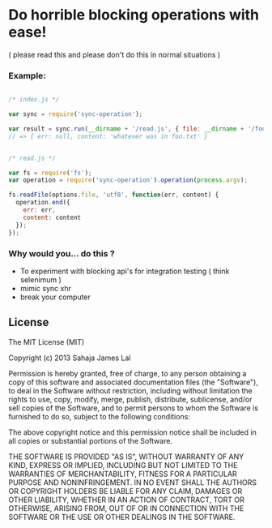 # Do horrible blocking operations with ease!

( please read this and please don't do this in normal situations  )

### Example:

``` js

/* index.js */

var sync = require('sync-operation');

var result = sync.run(__dirname + '/read.js', { file: __dirname + '/foo.txt' });
// => { err: null, content: 'whatever was in foo.txt' }

```

``` js

/* read.js */

var fs = require('fs');
var operation = require('sync-operation').operation(process.argv);

fs.readFile(options.file, 'utf8', function(err, content) {
  operation.end({
    err: err,
    content: content
  });
});

```

### Why would you... do this ?

  - To experiment with blocking api's for integration testing ( think selenimum )
  - mimic sync xhr
  - break your computer

## License

The MIT License (MIT)

Copyright (c) 2013 Sahaja James Lal

Permission is hereby granted, free of charge, to any person obtaining a copy
of this software and associated documentation files (the "Software"), to deal
in the Software without restriction, including without limitation the rights
to use, copy, modify, merge, publish, distribute, sublicense, and/or sell
copies of the Software, and to permit persons to whom the Software is
furnished to do so, subject to the following conditions:

The above copyright notice and this permission notice shall be included in
all copies or substantial portions of the Software.

THE SOFTWARE IS PROVIDED "AS IS", WITHOUT WARRANTY OF ANY KIND, EXPRESS OR
IMPLIED, INCLUDING BUT NOT LIMITED TO THE WARRANTIES OF MERCHANTABILITY,
FITNESS FOR A PARTICULAR PURPOSE AND NONINFRINGEMENT. IN NO EVENT SHALL THE
AUTHORS OR COPYRIGHT HOLDERS BE LIABLE FOR ANY CLAIM, DAMAGES OR OTHER
LIABILITY, WHETHER IN AN ACTION OF CONTRACT, TORT OR OTHERWISE, ARISING FROM,
OUT OF OR IN CONNECTION WITH THE SOFTWARE OR THE USE OR OTHER DEALINGS IN
THE SOFTWARE.
